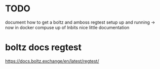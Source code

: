# TODO
document how to get a boltz and amboss regtest setup up and running -> now in docker compuse up of lnbits
nice little documentation

# boltz docs regtest
https://docs.boltz.exchange/en/latest/regtest/
